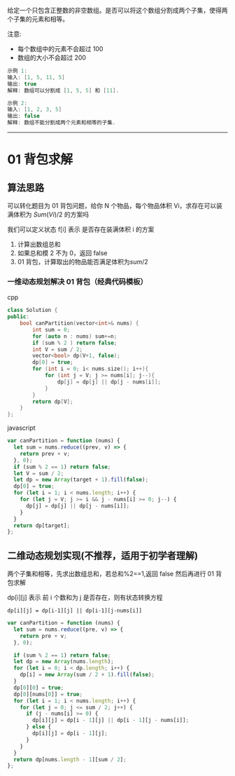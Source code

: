 给定一个只包含正整数的非空数组。是否可以将这个数组分割成两个子集，使得两个子集的元素和相等。

注意:

- 每个数组中的元素不会超过 100
- 数组的大小不会超过 200

```cpp
示例 1:
输入: [1, 5, 11, 5]
输出: true
解释: 数组可以分割成 [1, 5, 5] 和 [11].

示例 2:
输入: [1, 2, 3, 5]
输出: false
解释: 数组不能分割成两个元素和相等的子集.
```

---

# 01 背包求解

## 算法思路

可以转化题目为 01 背包问题，给你 N 个物品，每个物品体积 Vi，求存在可以装满体积为 $Sum(Vi) / 2$ 的方案吗

我们可以定义状态 f[i] 表示 是否存在装满体积 i 的方案

1. 计算出数组总和
2. 如果总和模 2 不为 0，返回 false
3. 01 背包，计算取出的物品能否满足体积为$sum/2$

### 一维动态规划解决 01 背包（经典代码模板）

cpp

```cpp
class Solution {
public:
    bool canPartition(vector<int>& nums) {
        int sum = 0;
        for (auto n : nums) sum+=n;
        if (sum % 2 ) return false;
        int V = sum / 2;
        vector<bool> dp(V+1, false);
        dp[0] = true;
        for (int i = 0; i< nums.size(); i++){
            for (int j = V; j >= nums[i]; j--){
                dp[j] = dp[j] || dp[j - nums[i]];
            }
        }
        return dp[V];
    }
};
```

javascript

```javascript
var canPartition = function (nums) {
  let sum = nums.reduce((prev, v) => {
    return prev + v;
  }, 0);
  if (sum % 2 == 1) return false;
  let V = sum / 2;
  let dp = new Array(target + 1).fill(false);
  dp[0] = true;
  for (let i = 1; i < nums.length; i++) {
    for (let j = V; j >= i && j - nums[i] >= 0; j--) {
      dp[j] = dp[j] || dp[j - nums[i]];
    }
  }
  return dp[target];
};
```

## 二维动态规划实现(不推荐，适用于初学者理解)

两个子集和相等，先求出数组总和，若总和%2==1,返回 false
然后再进行 01 背包求解

dp[i][j] 表示 前 i 个数和为 j 是否存在，则有状态转换方程

`dp[i][j] = dp[i-1][j] || dp[i-1][j-nums[i]]`

```javascript
var canPartition = function (nums) {
  let sum = nums.reduce((pre, v) => {
    return pre + v;
  }, 0);

  if (sum % 2 == 1) return false;
  let dp = new Array(nums.length);
  for (let i = 0; i < dp.length; i++) {
    dp[i] = new Array(sum / 2 + 1).fill(false);
  }
  dp[0][0] = true;
  dp[0][nums[0]] = true;
  for (let i = 1; i < nums.length; i++) {
    for (let j = 0; j <= sum / 2; j++) {
      if (j - nums[i] >= 0) {
        dp[i][j] = dp[i - 1][j] || dp[i - 1][j - nums[i]];
      } else {
        dp[i][j] = dp[i - 1][j];
      }
    }
  }
  return dp[nums.length - 1][sum / 2];
};
```
